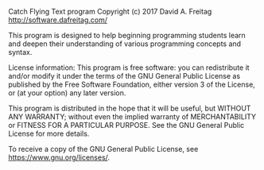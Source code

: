 Catch Flying Text program
Copyright (c) 2017 David A. Freitag 
http://software.dafreitag.com/

This program is designed to help beginning programming students learn and deepen their understanding of various programming concepts and syntax. 

License information: 
  This program is free software: you can redistribute it and/or modify 
  it under the terms of the GNU General Public License as published by 
  the Free Software Foundation, either version 3 of the License, or 
  (at your option) any later version.

  This program is distributed in the hope that it will be useful, 
  but WITHOUT ANY WARRANTY; without even the implied warranty of 
  MERCHANTABILITY or FITNESS FOR A PARTICULAR PURPOSE.  See the 
  GNU General Public License for more details.

  To receive a copy of the GNU General Public License, see
  <https://www.gnu.org/licenses/>.
